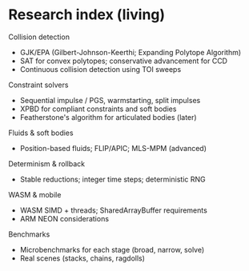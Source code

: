 # Research index (living)

Collision detection

- GJK/EPA (Gilbert-Johnson-Keerthi; Expanding Polytope Algorithm)
- SAT for convex polytopes; conservative advancement for CCD
- Continuous collision detection using TOI sweeps

Constraint solvers

- Sequential impulse / PGS, warmstarting, split impulses
- XPBD for compliant constraints and soft bodies
- Featherstone's algorithm for articulated bodies (later)

Fluids & soft bodies

- Position-based fluids; FLIP/APIC; MLS-MPM (advanced)

Determinism & rollback

- Stable reductions; integer time steps; deterministic RNG

WASM & mobile

- WASM SIMD + threads; SharedArrayBuffer requirements
- ARM NEON considerations

Benchmarks

- Microbenchmarks for each stage (broad, narrow, solve)
- Real scenes (stacks, chains, ragdolls)
